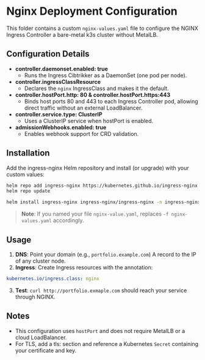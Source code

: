 # Nginx Deployment Configuration
This folder contains a custom `nginx-values.yaml` file to configure the NGINX Ingress Controller a bare-metal k3s cluster without MetalLB.

## Configuration Details 
- **controller.daemonset.enabled: true**
    - Runs the Ingress Cibtrikker as a DaemonSet (one pod per node).
- **controller.ingressClassResource**
    - Declares the `nginx` IngressClass and makes it the default.
- **controller.hostPort.http: 80 & controller.hostPort.https:443**
    - Binds host ports 80 and 443 to each Ingress Controller pod, allowing direct traffic without an external LoadBalancer.
- **controller.service.type: ClusterIP**
    - Uses a ClusterIP service when hostPort is enabled.
- **admissionWebhooks.enabled: true**
    - Enables webhook support for CRD validation.

## Installation
Add the ingress-nginx Helm repository and install (or upgrade) with your custom values:
``` bash
helm repo add ingress-nginx https://kubernetes.github.io/ingress-nginx
helm repo update

helm install ingress-nginx ingress-nginx/ingress-nginx -n ingress-nginx --create-namespace -f nginx-values.yaml
```
> **Note**: If you named your file `nginx-value.yaml`, replaces `-f nginx-values.yaml` accordingly.

## Usage
1. **DNS**: Point your domain (e.g., `portfolio.example.com`) A record to the IP of any cluster node.
2. **Ingress**: Create Ingress resources with the annotation:
```yaml 
kubernetes.io/ingress.class: nginx
```
3. **Test**: `curl http://portfolio.exmaple.com` should reach your service through NGINX.

## Notes
- This configuration uses `hostPort` and does not require MetalLB or a cloud LoadBalancer.
- For TLS, add a tls: section and reference a Kubernetes `Secret` containing your certificate and key.
